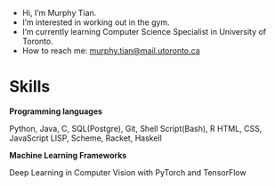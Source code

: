 - Hi, I’m Murphy Tian.
- I’m interested in working out in the gym.
- I’m currently learning Computer Science Specialist in University of Toronto.
- How to reach me: murphy.tian@mail.utoronto.ca

# Skills
**Programming languages**

Python, Java, C, SQL(Postgre), Git, Shell Script(Bash), R
HTML, CSS, JavaScript
LISP, Scheme, Racket, Haskell

**Machine Learning Frameworks**

Deep Learning in Computer Vision with PyTorch and TensorFlow
